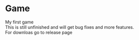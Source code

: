 # Game
My first game<br />
This is still unfinished and will get bug fixes and more features.<br />
For downloas go to release page
